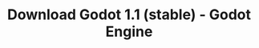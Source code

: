 ---
# Generated by /tools/generators/src/download_archive_generator !!! do not edit by hand !!!
title: 'Download Godot 1.1 (stable) - Godot Engine'
type: 'download/archive'
name: '1.1'
flavor: 'stable'
release_date: '2015-05-21T03:00:00-00:00'
release_notes: 'article/godot-1-1-out/'
primaryPlatforms:
  - 'linux.64'
  - 'macos.universal'
  - 'windows.64'
  - 'linux_server.64'
  - 'templates'
links:
  linux.64:
    name: 'linux.64'
    title: 'Linux'
    caption: 'Padrão (x86_64)'
    tags:
      - '64 bit'
    hosts:
      github_builds:
        regular: 'https://github.com/godotengine/godot-builds/releases/download/1.1-stable/Godot_v1.1_stable_x11.64.zip'
        mono: '#'
      github:
        regular: 'https://github.com/godotengine/godot/releases/download/1.1-stable/Godot_v1.1_stable_x11.64.zip'
        mono: '#'
  macos.universal:
    name: 'macos.universal'
    title: 'macOS'
    caption: 'Universal (x86_64 + Silício da Apple)'
    tags:
      - 'Intel/Apple Silicon'
      - '64 bit'
    hosts:
      github_builds:
        regular: 'https://github.com/godotengine/godot-builds/releases/download/1.1-stable/Godot_v1.1_stable_osx32.zip'
        mono: '#'
      github:
        regular: 'https://github.com/godotengine/godot/releases/download/1.1-stable/Godot_v1.1_stable_osx32.zip'
        mono: '#'
  windows.64:
    name: 'windows.64'
    title: 'Windows'
    caption: 'Padrão (x86_64)'
    tags:
      - '64 bit'
    hosts:
      github_builds:
        regular: 'https://github.com/godotengine/godot-builds/releases/download/1.1-stable/Godot_v1.1_stable_win64.exe.zip'
        mono: '#'
      github:
        regular: 'https://github.com/godotengine/godot/releases/download/1.1-stable/Godot_v1.1_stable_win64.exe.zip'
        mono: '#'
  linux_server.64:
    name: 'linux_server.64'
    title: 'Servidor Linux'
    caption: 'Padrão (x86_64)'
    tags:
      - '64 bit'
    hosts:
      github_builds:
        regular: 'https://github.com/godotengine/godot-builds/releases/download/1.1-stable/Godot_v1.1_stable_linux_server.64.zip'
        mono: '#'
      github:
        regular: 'https://github.com/godotengine/godot/releases/download/1.1-stable/Godot_v1.1_stable_linux_server.64.zip'
        mono: '#'
  linux.32:
    name: 'linux.32'
    title: 'Linux'
    caption: 'Padrão (x86)'
    tags:
      - '32 bit'
    hosts:
      github_builds:
        regular: 'https://github.com/godotengine/godot-builds/releases/download/1.1-stable/Godot_v1.1_stable_x11.32.zip'
        mono: '#'
      github:
        regular: 'https://github.com/godotengine/godot/releases/download/1.1-stable/Godot_v1.1_stable_x11.32.zip'
        mono: '#'
  windows.32:
    name: 'windows.32'
    title: 'Windows'
    caption: 'Padrão (x86)'
    tags:
      - '32 bit'
    hosts:
      github_builds:
        regular: 'https://github.com/godotengine/godot-builds/releases/download/1.1-stable/Godot_v1.1_stable_win32.exe.zip'
        mono: '#'
      github:
        regular: 'https://github.com/godotengine/godot/releases/download/1.1-stable/Godot_v1.1_stable_win32.exe.zip'
        mono: '#'
  templates:
    name: 'templates'
    title: 'Modelos de exportação'
    caption: ''
    tags:
      - 'Utilizado para exportar os seus jogos para todas as plataformas suportadas'
    hosts:
      github_builds:
        regular: 'https://github.com/godotengine/godot-builds/releases/download/1.1-stable/Godot_v1.1_stable_export_templates.tpz'
        mono: '#'
      github:
        regular: 'https://github.com/godotengine/godot/releases/download/1.1-stable/Godot_v1.1_stable_export_templates.tpz'
        mono: '#'
---